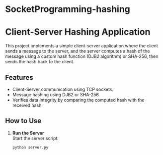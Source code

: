 ﻿# SocketProgramming-hashing
 # Client-Server Hashing Application

This project implements a simple client-server application where the client sends a message to the server, and the server computes a hash of the message using a custom hash function (DJB2 algorithm) or SHA-256, then sends the hash back to the client.

## Features
- Client-Server communication using TCP sockets.
- Message hashing using DJB2 or SHA-256.
- Verifies data integrity by comparing the computed hash with the received hash.

## How to Use
1. **Run the Server**  
   Start the server script:  
   ```bash
   python server.py

